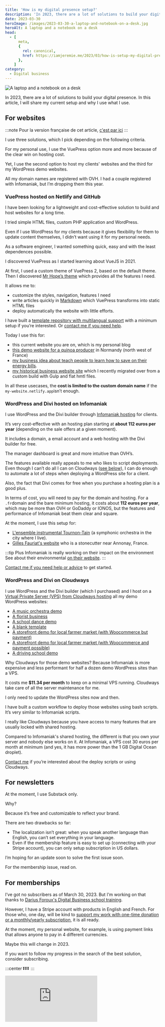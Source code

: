 ```yaml
---
title: 'How is my digital presence setup?'
description: 'In 2023, there are a lot of solutions to build your digital presence. In this article, I will share my current setup and why I use it.'
date: 2023-03-30
heroImage: /images/2023-03-30-a-laptop-and-notebook-on-a-desk.jpg
heroAlt: A laptop and a notebook on a desk
head:
  - [
      meta,
      {
        rel: canonical,
        href: https://iamjeremie.me/2023/03/how-is-setup-my-digital-presence-today/,
      },
    ]
category:
  - Digital business
---
```


![A laptop and a notebook on a desk](/images/2023-03-30-a-laptop-and-notebook-on-a-desk.jpg 'Photo by [Nick Morrison](https://unsplash.com/@nickmorrison?utm_source=unsplash&utm_medium=referral&utm_content=creditCopyText) on [Unsplash](https://unsplash.com/s/photos/digital-business?utm_source=unsplash&utm_medium=referral&utm_content=creditCopyText)')

In 2023, there are a lot of solutions to build your digital presence. In this article, I will share my current setup and why I use what I use.

<!-- more -->

## For websites

:::note
Pour la version française de cet article, [c'est par ici](../../../fr/2023/03/comment-j-organise-mon-activite-digitale/README.md)
:::

I use three solutions, which I pick depending on the following criteria.

For my personal use, I use the VuePress option more and more because of the clear win on hosting cost.

Yet, I use the second option to host my clients' websites and the third for my WordPress demo websites.

All my domain names are registered with OVH. I had a couple registered with Infomaniak, but I’m dropping them this year.

### VuePress hosted on Netlify and GitHub

I have been looking for a lightweight and cost-effective solution to build and host websites for a long time.

I tried simple HTML files, custom PHP application and WordPress.

Even if I use WordPress for my clients because it gives flexibility for them to update content themselves, I didn’t want using it for my personal needs.

As a software engineer, I wanted something quick, easy and with the least dependences possible.

I discovered VuePress as I started learning about VueJS in 2021.

At first, I used a custom theme of VuePress 2, based on the default theme. Then I discovered [Mr Hope’s theme](https://theme-hope.vuejs.press/) which provides all the features I need.

It allows me to:

- customize the styles, navigation, features I need
- write articles quickly in [Markdown](https://en.wikipedia.org/wiki/Markdown) which VuePress transforms into static HTML files
- deploy automatically the website with little efforts.

I have built a [template repository with multilangual support](https://github.com/Puzzlout/TemplateVuepress/) with a minimum setup if you’re interested. Or [contact me if you need help](../../../page/contact-me/README.md).

Today I use this for:

- this current website you are on, which is my personal blog
- [this demo website for a quinoa producer](https://demo-inflorescences.netlify.app/) in Normandy (north west of France)
- [my business idea about teach people to learn how to save on their energy bills](https://www.passonslecap.fr/).
- [my historical business website site](https://puzzlout.com/) which I recently migrated over from a custom build with Gulp and flat hmtl files.

In all these usecases, the **cost is limited to the custom domain name** if the `my-website.netlify.app`isn’t enough.

### WordPress and Divi hosted on Infomaniak

I use WordPress and the Divi builder through [Infomaniak hosting](https://www.infomaniak.com/goto/fr/my-easy-site?utm_term=5ff70313bf816) for clients.

It’s very cost-effective with an hosting plan starting at **about 112 euros per year** (depending on the sale offers at a given moment).

It includes a domain, a email account and a web hosting with the Divi builder for free.

The manager dashboard is great and more intuitive than OVH’s.

The features available really appeals to me who likes to script deployments. Even though I can’t do all I can on Cloudways ([see below](#wordpress-and-divi-on-cloudways)), I can do enough to automate a lot of steps when deploying a WordPress site for a client.

Also, the fact that Divi comes for free when you purchase a hosting plan is a good plus.

In terms of cost, you will need to pay for the domain and hosting. For a `.fr`domain and the bare minimum hosting, it costs about **112 euros per year**, which may be more than OVH or GoDaddy or IONOS, but the features and performance of Infomaniak beat them clear and square.

At the moment, I use this setup for:

- [L'ensemble instrumental Tournon-Tain](https://ensembleinstrumentaltournontain.fr/) (a symphonic orchestra in the city where I live).
- [Gilles Fauriat's website](https://fauriat-ardeche.fr/) who is a stonecutter near Annonay, France.

:::tip Plus Infomaniak is really working on their impact on the environment
See about their environmental [on their website](https://www.infomaniak.com/en/ecology).
:::

[Contact me if you need help or advice](../../../page/contact-me/README.md) to get started.

### WordPress and Divi on Cloudways

I use WordPress and the Divi builder (which I purchased) and I host on a [Virtual Private Server (VPS) from Cloudways hosting](https://www.cloudways.com/en/?id=174912) all my demo WordPress websites:

- [A music orchestra demo](https://music-demo-wp.puzzlout.com/)
- [A florist business](https://fleuriste-demo.puzzlout.com/)
- [A school dance demo](https://ecole-de-danse-demo.puzzlout.com/)
- [A blank template](https://blank-template-fr.madebyjeremie.fr/)
- [A storefront demo for local farmer market (with Woocommerce but payment)](https://magasin-producteurs-demo.puzzlout.com/)
- [A storefront demo for local farmer market (with Woocommerce and payment possible)](https://boutique-producteurs-demo.puzzlout.com/)
- [A driving school demo](https://auto-moto-ecole.puzzlout.com/)

Why Cloudways for those demo websites? Because Infomaniak is more expensive and less performant for half a dozen demo WordPress sites than a VPS.

It costs me **$11.34 per month** to keep on a minimal VPS running. Cloudways take care of all the server maintenance for me.

I only need to update the WordPress sites now and then.

I have built a custom workflow to deploy those websites using bash scripts. It’s very similar to Infomaniak scripts.

I really like Cloudways because you have access to many features that are usually locked with shared hosting.

Compared to Infomaniak's shared hosting, the different is that you own your server and nobody else works on it. At Infomaniak, a VPS cost 30 euros per month at minimum (and yes, it has more power than the 1 GB Digital Ocean droplet).

[Contact me](../../../page/contact-me/README.md) if you’re interested about the deploy scripts or using Cloudways.

## For newsletters

At the moment, I use Substack only.

Why?

Because it’s free and customizable to reflect your brand.

There are two drawbacks so far:

- The localization isn’t great: when you speak another language than English, you can’t set everything in your language.
- Even if the membership feature is easy to set up (connecting with your Stripe account), you can only setup subscription in US dollars.

I’m hoping for an update soon to solve the first issue soon.

For the membership issue, read on.

## For memberships

I’ve got no subscribers as of March 30, 2023. But I'm working on that thanks to [Darius Foroux's Digital Business school training](https://members.dariusforoux.com/digitalbusiness-school).

However, I have a Stripe account with products in English and French. For those who, one day, will be kind to [support my work with one-time donation or a monthly/yearly subscription](../../../page/sponsor-me/README.md), it is all ready.

At the moment, my personal website, for example, is using payment links that allows anyone to pay in 4 different currencies.

Maybe this will change in 2023.

If you want to follow my progress in the search of the best solution, consider subscribing.

:::center
⏬⏬⏬
:::

<!-- markdownlint-disable MD033 -->
<p class="newsletter-wrapper"><iframe class="newsletter-embed" src="https://iamjeremie.substack.com/embed" frameborder="0" scrolling="no"></iframe></p>
